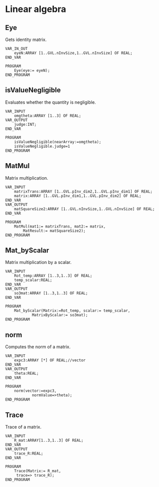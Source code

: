 # Linear algebra

## Eye
Gets identity matrix.
```
VAR_IN_OUT
	eyeN:ARRAY [1..GVL.nInvSize,1..GVL.nInvSize] OF REAL;
END_VAR

PROGRAM
    Eye(eye:= eyeN);
END_PROGRAM
```

## isValueNegligible
Evaluates whether the quantity is negligible.
```
VAR_INPUT
    omgtheta:ARRAY [1..3] OF REAL;
VAR_OUTPUT
	judge:INT;
END_VAR

PROGRAM
    isValueNegligible(nearArray:=omgtheta);
    isValueNegligible.judge=1
END_PROGRAM
```

## MatMul
Matrix multiplication.
```
VAR_INPUT
    matrixTrans:ARRAY [1..GVL.pInv_dim2,1..GVL.pInv_dim1] OF REAL;
    matrix:ARRAY [1..GVL.pInv_dim1,1..GVL.pInv_dim2] OF REAL;
END_VAR
VAR_OUTPUT
    matSquareSize2:ARRAY [1..GVL.nInvSize,1..GVL.nInvSize] OF REAL;
END_VAR

PROGRAM
    MatMul(mat1:= matrixTrans, mat2:= matrix, 
        MatResult:= matSquareSize2);
END_PROGRAM
```

## Mat_byScalar
Matrix multiplication by a scalar.
```
VAR_INPUT
    Rot_temp:ARRAY [1..3,1..3] OF REAL;
    temp_scalar:REAL;
END_VAR
VAR_OUTPUT
    so3mat:ARRAY [1..3,1..3] OF REAL;
END_VAR

PROGRAM
	Mat_byScalar(Matrix:=Rot_temp, scalar:= temp_scalar, 
			MatrixByScalar:= so3mat);
END_PROGRAM
```

## norm
Computes the norm of a matrix.
```
VAR_INPUT
    expc3:ARRAY [*] OF REAL;//vector
END_VAR
VAR_OUTPUT
    theta:REAL;
END_VAR

PROGRAM
    norm(vector:=expc3,
            normValue=>theta);
END_PROGRAM
```

## Trace
Trace of a matrix.
```
VAR_INPUT
    R_mat:ARRAY[1..3,1..3] OF REAL;
END_VAR
VAR_OUTPUT
    trace_R:REAL;
END_VAR

PROGRAM
	Trace(Matrix:= R_mat,
	 trace=> trace_R);
END_PROGRAM
```
